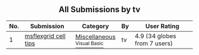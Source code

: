 ﻿<div align="center">

## All Submissions by tv

</div>

No.  | Submission | Category | By   | User Rating
---- | ---------- | -------- | ---- | -----------
1 | [msflexgrid cell tips<br />](https://github.com/Planet-Source-Code/tv-msflexgrid-cell-tips__1-23025) | [Miscellaneous<br /><sup>Visual Basic</sup>](../ByCategory/miscellaneous__1-1.md) | tv | 4.9 (34 globes from 7 users)

